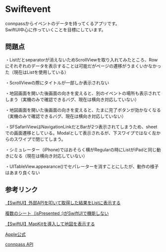 # Swiftevent

connpassからイベントのデータを持ってくるアプリです。  
SwiftUI中心に作っていくことを目標にしています。

## 問題点
・Listだとseparatorが消えないためScrollViewを取り入れてみたところ、Rowにそれぞれのデータを表示することは可能だがページの遷移がうまくいかなかった（現在はListを使用している）  

・ScrollViewの際にタイトルが一部しか表示されない  

・地図画面を開いた後画面の向きを変えると、別のイベントの場所も表示されてしまう（実機のみで確認できるバグ、現在は横向き対応していない）  

・地図画面を開いた後画面の向きを変えると、たまに完了ボタンが効かなくなる（実機のみで確認できるバグ、現在は横向き対応していない）  

・SFSafariViewはNavigationLinkだとBarが2つ表示されてしまうため、sheetでの画面遷移としている。Modalとして表示されるが、下スワイプではなく左からのスワイプで閉じてしまう。  

・シミュレーター（iPhone)ではおそらく横がRegularの時にListがiPadと同じ動きになる（現在は横向き対応していない）  

・UITableView.appearance()でセパレーターを消すことにしたが、動作の様子はあまり良くない


## 参考リンク
<a href="https://qiita.com/MilanistaDev/items/64dca8c9d5099a19529e">【SwiftUI】外部APIを叩いて取得した結果をListに表示する</a>  

<a href="https://www.it-swarm.dev/ja/swift/複数のシート（ispresented-がswiftuiで機能しない/813529631/">複数のシート（isPresented :)がSwiftUIで機能しない</a>  

<a href="https://qiita.com/chino_tweet/items/73e6df230ab77a2f5887">【SwiftUI】MapKitを導入して地図を表示する</a>  

<a href="https://developer.apple.com/jp/xcode/swiftui/">Apple公式</a>  

 <a href="https://connpass.com/about/api/">connpass API</a>
